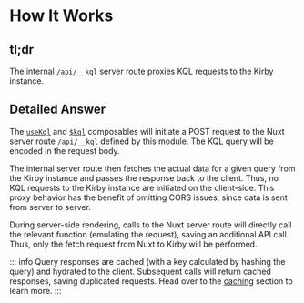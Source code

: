 # How It Works

## tl;dr

The internal `/api/__kql` server route proxies KQL requests to the Kirby instance.

## Detailed Answer

The [`useKql`](/api/use-kql) and [`$kql`](/api/kql) composables will initiate a POST request to the Nuxt server route `/api/__kql` defined by this module. The KQL query will be encoded in the request body.

The internal server route then fetches the actual data for a given query from the Kirby instance and passes the response back to the client. Thus, no KQL requests to the Kirby instance are initiated on the client-side. This proxy behavior has the benefit of omitting CORS issues, since data is sent from server to server.

During server-side rendering, calls to the Nuxt server route will directly call the relevant function (emulating the request), saving an additional API call. Thus, only the fetch request from Nuxt to Kirby will be performed.

::: info
Query responses are cached (with a key calculated by hashing the query) and hydrated to the client. Subsequent calls will return cached responses, saving duplicated requests. Head over to the [caching](/config/caching) section to learn more.
:::
